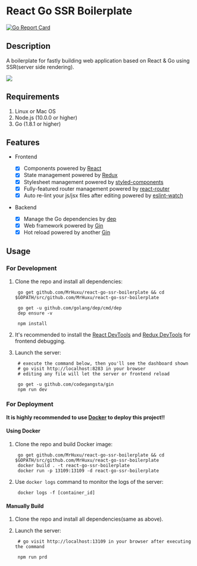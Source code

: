 # React Go SSR Boilerplate

[![Go Report Card](https://goreportcard.com/badge/github.com/MrHuxu/react-go-ssr-boilerplate)](https://goreportcard.com/report/github.com/MrHuxu/react-go-ssr-boilerplate)

## Description

A boilerplate for fastly building web application based on React & Go using SSR(server side rendering).

![](https://raw.githubusercontent.com/MrHuxu/img-repo/master/react-go-ssr-boilerplate/react%20go%20boilerplate.gif)

## Requirements


1. Linux or Mac OS
2. Node.js (10.0.0 or higher)
3. Go (1.8.1 or higher)

## Features

- Frontend

  - [x] Components powered by [React](https://github.com/facebook/react)
  - [x] State management powered by [Redux](https://github.com/reactjs/redux)
  - [x] Stylesheet management powered by [styled-components](https://github.com/styled-components/styled-components)
  - [x] Fully-featured router management powered by [react-router](https://github.com/ReactTraining/react-router)
  - [x] Auto re-lint your js/jsx files after editing powered by [eslint-watch](https://github.com/rizowski/eslint-watch)

- Backend

  - [x] Manage the Go dependencies by [dep](https://github.com/golang/dep)
  - [x] Web framework powered by [Gin](https://github.com/gin-gonic/gin)
  - [x] Hot reload powered by another [Gin](https://github.com/codegangsta/gin)

## Usage

### For Development

1. Clone the repo and install all dependencies:


        go get github.com/MrHuxu/react-go-ssr-boilerplate && cd $GOPATH/src/github.com/MrHuxu/react-go-ssr-boilerplate

        go get -u github.com/golang/dep/cmd/dep
        dep ensure -v

        npm install

2. It's recommended to install the [React DevTools](https://github.com/facebook/react-devtools) and [Redux DevTools](https://github.com/gaearon/redux-devtools) for frontend debugging.

3. Launch the server:

        # execute the command below, then you'll see the dashboard shown
        # go visit http://localhost:8283 in your browser
        # editing any file will let the server or frontend reload

        go get -u github.com/codegangsta/gin
        npm run dev

### For Deployment

**It is highly recommended to use [Docker](https://www.docker.com/) to deploy this project!!**

#### Using Docker

1. Clone the repo and build Docker image:

        go get github.com/MrHuxu/react-go-ssr-boilerplate && cd $GOPATH/src/github.com/MrHuxu/react-go-ssr-boilerplate
        docker build . -t react-go-ssr-boilerplate
        docker run -p 13109:13109 -d react-go-ssr-boilerplate

2. Use `docker logs` command to monitor the logs of the server:

        docker logs -f [container_id]


#### Manually Build

1. Clone the repo and install all dependencies(same as above).

2. Launch the server:

        # go visit http://localhost:13109 in your browser after executing the command

        npm run prd
